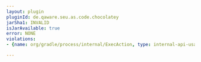 ```yaml
---
layout: plugin
pluginId: de.qaware.seu.as.code.chocolatey
jarSha1: INVALID
isJarAvailable: true
error: NONE
violations:
- {name: org/gradle/process/internal/ExecAction, type: internal-api-usage}

---
```

